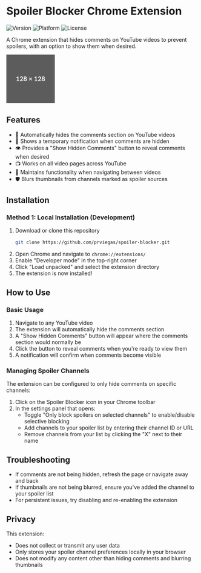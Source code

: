 # Spoiler Blocker Chrome Extension

![Version](https://img.shields.io/badge/version-1.2-blue)
![Platform](https://img.shields.io/badge/platform-Chrome-green)
![License](https://img.shields.io/badge/license-MIT-lightgrey)

A Chrome extension that hides comments on YouTube videos to prevent spoilers, with an option to show them when desired.

<img src="images/icon128.png" alt="Spoiler Blocker Logo" width="128" height="128">

## Features

- 🚫 Automatically hides the comments section on YouTube videos
- 🔔 Shows a temporary notification when comments are hidden
- 👁️ Provides a "Show Hidden Comments" button to reveal comments when desired
- 📺 Works on all video pages across YouTube
- 🔄 Maintains functionality when navigating between videos
- 🛡️ Blurs thumbnails from channels marked as spoiler sources

## Installation

### Method 1: Local Installation (Development)
1. Download or clone this repository
   ```bash
   git clone https://github.com/prviegas/spoiler-blocker.git
   ```
2. Open Chrome and navigate to `chrome://extensions/`
3. Enable "Developer mode" in the top-right corner
4. Click "Load unpacked" and select the extension directory
5. The extension is now installed!

## How to Use

### Basic Usage
1. Navigate to any YouTube video
2. The extension will automatically hide the comments section
3. A "Show Hidden Comments" button will appear where the comments section would normally be
4. Click the button to reveal comments when you're ready to view them
5. A notification will confirm when comments become visible

### Managing Spoiler Channels

The extension can be configured to only hide comments on specific channels:

1. Click on the Spoiler Blocker icon in your Chrome toolbar
2. In the settings panel that opens:
   - Toggle "Only block spoilers on selected channels" to enable/disable selective blocking
   - Add channels to your spoiler list by entering their channel ID or URL
   - Remove channels from your list by clicking the "X" next to their name

## Troubleshooting

- If comments are not being hidden, refresh the page or navigate away and back
- If thumbnails are not being blurred, ensure you've added the channel to your spoiler list
- For persistent issues, try disabling and re-enabling the extension

## Privacy

This extension:
- Does not collect or transmit any user data
- Only stores your spoiler channel preferences locally in your browser
- Does not modify any content other than hiding comments and blurring thumbnails